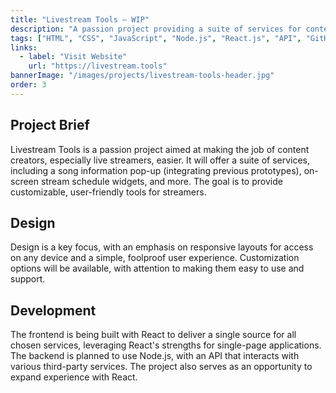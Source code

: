 ```yaml
---
title: "Livestream Tools – WIP"
description: "A passion project providing a suite of services for content creators, especially live streamers. Includes song information pop-ups, stream schedule widgets, and more, with a focus on customization and ease of use."
tags: ["HTML", "CSS", "JavaScript", "Node.js", "React.js", "API", "GitHub", "OBS", "SPA", "Streaming", "Application"]
links:
  - label: "Visit Website"
    url: "https://livestream.tools"
bannerImage: "/images/projects/livestream-tools-header.jpg"
order: 3
---
```


## Project Brief
Livestream Tools is a passion project aimed at making the job of content creators, especially live streamers, easier. It will offer a suite of services, including a song information pop-up (integrating previous prototypes), on-screen stream schedule widgets, and more. The goal is to provide customizable, user-friendly tools for streamers.

## Design
Design is a key focus, with an emphasis on responsive layouts for access on any device and a simple, foolproof user experience. Customization options will be available, with attention to making them easy to use and support.

## Development
The frontend is being built with React to deliver a single source for all chosen services, leveraging React's strengths for single-page applications. The backend is planned to use Node.js, with an API that interacts with various third-party services. The project also serves as an opportunity to expand experience with React.